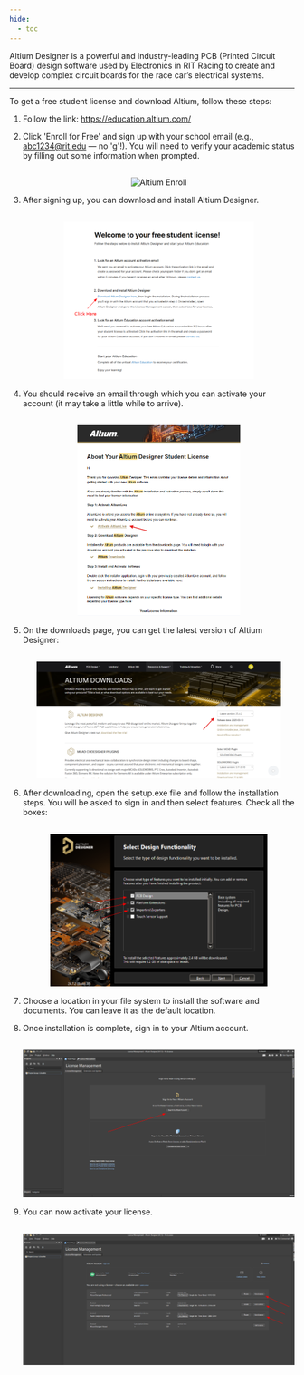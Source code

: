 ```yaml
---
hide:
  - toc
---
```


<style>
  .md-grid {
    max-width: 1440px;
  }
</style>

Altium Designer is a powerful and industry-leading PCB (Printed Circuit Board) design software used by Electronics in RIT Racing to create and develop complex circuit boards for the race car’s electrical systems.

---

To get a free student license and download Altium, follow these steps:

1. Follow the link: <https://education.altium.com/>

2. Click 'Enroll for Free' and sign up with your school email (e.g., abc1234@rit.edu — no 'g'!). You will need to verify your academic status by filling out some information when prompted.

    <div style="text-align: center; margin-top: 30px;">
        <img src="../Images/enroll.png" alt="Altium Enroll"  style="max-width: 70%; height: auto;"/>
    </div>

3. After signing up, you can download and install Altium Designer.

    <div style="text-align: center; margin-top: 30px;">
        <img src="/../../Hardware/Altium/Images/student-license-landing.png" alt="Student License"  style="max-width: 70%; height: auto;"/>
    </div>

4. You should receive an email through which you can activate your account (it may take a little while to arrive).

    <div style="text-align: center; margin-top: 30px;">
        <img src="/../../Hardware/Altium/Images/altium-email.png" alt="Altium Email"  style="max-width: 60%; height: auto;"/>
    </div>

5. On the downloads page, you can get the latest version of Altium Designer:

    <div style="text-align: center; margin-top: 30px;">
        <img src="/../../Hardware/Altium/Images/downloads-page.png" alt="Downloads Page"  style="max-width: 90%; height: auto;"/>
    </div>

6. After downloading, open the setup.exe file and follow the installation steps. You will be asked to sign in and then select features. Check all the boxes:

    <div style="text-align: center; margin-top: 30px;">
        <img src="/../../Hardware/Altium/Images/installation-functionality.png" alt="Altium Installation Functionality"  style="max-width: 80%; height: auto;"/>
    </div>

7. Choose a location in your file system to install the software and documents. You can leave it as the default location.

8. Once installation is complete, sign in to your Altium account.

    <div style="text-align: center; margin-top: 30px;">
        <img src="/../../Hardware/Altium/Images/signin.png" alt="Altium Sign-In"  style="max-width: 100%; height: auto;"/>
    </div>

9. You can now activate your license.

    <div style="text-align: center; margin-top: 30px;">
        <img src="/../../Hardware/Altium/Images/use-license.png" alt="Altium Use License"  style="max-width: 100%; height: auto;"/>
    </div>
